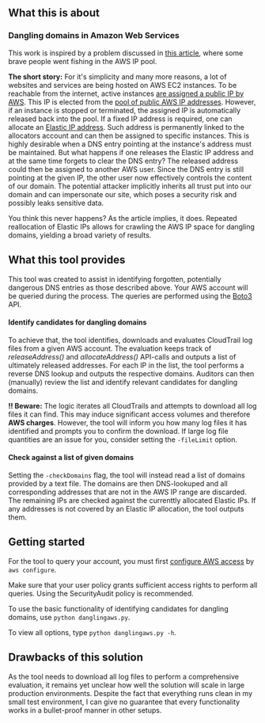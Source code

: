 ## What this is about

### Dangling domains in Amazon Web Services

This work is inspired by a problem discussed in [this article](http://www.bishopfox.com/blog/2015/10/fishing-the-aws-ip-pool-for-dangling-domains/), where some brave people went fishing in the AWS IP pool.

**The short story:** For it's simplicity and many more reasons, a lot of websites and services are being hosted on AWS EC2 instances. To be reachable from the internet, active instances [are assigned a public IP by AWS](http://docs.aws.amazon.com/AWSEC2/latest/UserGuide/using-instance-addressing.html). This IP is elected from the [pool of public AWS IP addresses](https://ip-ranges.amazonaws.com/ip-ranges.json). However, if an instance is stopped or terminated, the assigned IP is automatically released back into the pool. If a fixed IP address is required, one can allocate an [Elastic IP address](http://docs.aws.amazon.com/AWSEC2/latest/UserGuide/elastic-ip-addresses-eip.html). Such address is permanently linked to the allocators account and can then be assigned to specific instances. This is highly desirable when a DNS entry pointing at the instance's address must be maintained. But what happens if one releases the Elastic IP address and at the same time forgets to clear the DNS entry? The released address could then be assigned to another AWS user. Since the DNS entry is still pointing at the given IP, the other user now effectively controls the content of our domain. The potential attacker implicitly inherits all trust put into our domain and can impersonate our site, which poses a security risk and possibly leaks sensitive data.

You think this never happens? As the article implies, it does. Repeated reallocation of Elastic IPs allows for crawling the AWS IP space for dangling domains, yielding a broad variety of results.

## What this tool provides

This tool was created to assist in identifying forgotten, potentially dangerous DNS entries as those described above. Your AWS account will be queried during the process. The queries are performed using the [Boto3](https://github.com/boto/boto3) API.

#### Identify candidates for dangling domains

To achieve that, the tool identifies, downloads and evaluates CloudTrail log files from a given AWS account. The evaluation keeps track of *releaseAddress()* and *allocateAddress()* API-calls and outputs a list of ultimately released addresses. For each IP in the list, the tool performs a reverse DNS lookup and outputs the respective domains. Auditors can then (manually) review the list and identify relevant candidates for dangling domains.

**!! Beware:** The logic iterates all CloudTrails and attempts to download all log files it can find. This may induce significant access volumes and therefore **AWS charges**. However, the tool will inform you how many log files it has identified and prompts you to confirm the download. If large log file quantities are an issue for you, consider setting the `-fileLimit` option. 

#### Check against a list of given domains

Setting the `-checkDomains` flag, the tool will instead read a list of domains provided by a text file. The domains are then DNS-lookuped and all corresponding addresses that are not in the AWS IP range are discarded. The remaining IPs are checked against the currenttly allocated Elastic IPs. If any addresses is not covered by an Elastic IP allocation, the tool outputs them. 

## Getting started

For the tool to query your account, you must first [configure AWS access](http://docs.aws.amazon.com/cli/latest/userguide/cli-chap-getting-started.html) by `aws configure`.

Make sure that your user policy grants sufficient access rights to perform all queries. Using the SecurityAudit policy is recommended.

To use the basic functionality of identifying candidates for dangling domains, use `python danglingaws.py`. 

To view all options, type `python danglingaws.py -h`.

## Drawbacks of this solution

As the tool needs to download all log files to perform a comprehensive evaluation, it remains yet unclear how well the solution will scale in large production environments. Despite the fact that everything runs clean in my small test environment, I can give no guarantee that every functionality works in a bullet-proof manner in other setups.



